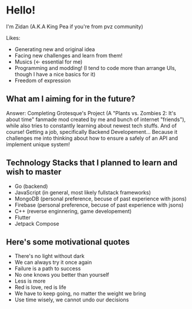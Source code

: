 # Hello!
I'm Zidan (A.K.A King Pea if you're from pvz community)

Likes:
- Generating new and original idea
- Facing new challenges and learn from them!
- Musics (<- essential for me)
- Programming and modding! (I tend to code more than arrange UIs, though I have a nice basics for it)
- Freedom of expression

## What am I aiming for in the future?

Answer: Completing Grotesque's Project (A "Plants vs. Zombies 2: It's about time" fanmade mod created by me and bunch of internet "friends"), while also tries to constantly learning about newest tech stuffs. And of course! Getting a job, specifically Backend Developement... Because it challenges me into thinking about how to ensure a safely of an API and implement unique system!

## Technology Stacks that I planned to learn and wish to master

- Go (backend)
- JavaScript (in general, most likely fullstack frameworks)
- MongoDB (personal preference, becuse of past experience with jsons)
- Firebase (personal preference, becuse of past experience with jsons)
- C++ (reverse enginnering, game developement)
- Flutter
- Jetpack Compose

## Here's some motivational quotes

- There's no light without dark
- We can always try it once again
- Failure is a path to success
- No one knows you better than yourself
- Less is more
- Red is love, red is life
- We have to keep going, no matter the weight we bring
- Use time wisely, we cannot undo our decisions
